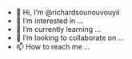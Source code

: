 - 👋 Hi, I’m @richardsounouvouyii
- 👀 I’m interested in ...
- 🌱 I’m currently learning ...
- 💞️ I’m looking to collaborate on ...
- 📫 How to reach me ...

<!---
richardsounouvouyii/richardsounouvouyii is a ✨ special ✨ repository because its `README.md` (this file) appears on your GitHub profile.
You can click the Preview link to take a look at your changes.
--->

